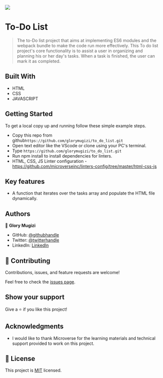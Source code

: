 ![](https://img.shields.io/badge/Microverse-blueviolet)

# To-Do List

> The to-Do list project that aims at implementing ES6 modules and the webpack bundle to make the code run more effectively. This To do list project's core functionality is to assist a user in organizing and planning his or her day's tasks. When a task is finished, the user can mark it as completed.

## Built With

- HTML
- CSS
- JAVASCRIPT

## Getting Started

To get a local copy up and running follow these simple example steps.

- Copy this repo from github`https://github.com/glorymugizi/to_do_list.git`
- Open text editor like the VScode or clone using your PC's terminal.
- Type `https://github.com/glorymugizi/to_do_list.git`
- Run npm install to install dependencies for linters.
- HTML, CSS, JS Linter configuration - https://github.com/microverseinc/linters-config/tree/master/html-css-js

## Key features

- A function that iterates over the tasks array and populate the HTML file dynamically.

## Authors

👤 **Glory Mugizi**

- GitHub: [@githubhandle](https://github.com/glorymugizi)
- Twitter: [@twitterhandle]()
- LinkedIn: [LinkedIn]()

## 🤝 Contributing

Contributions, issues, and feature requests are welcome!

Feel free to check the [issues page](https://github.com/glorymugizi/to_do_list/issues).

## Show your support

Give a ⭐️ if you like this project!

## Acknowledgments

- I would like to thank Microverse for the learning materials and technical support provided to work on this project.

## 📝 License

This project is [MIT](./MIT.md) licensed.
